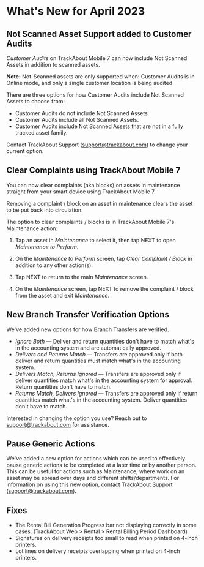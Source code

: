 # What's New for April 2023


## Not Scanned Asset Support added to Customer Audits

*Customer Audits* on TrackAbout Mobile 7 can now include Not Scanned Assets in addition to scanned assets.

**Note:** Not-Scanned assets are only supported when: Customer Audits is in Online mode, and only a single customer location is being audited

There are three options for how Customer Audits include Not Scanned Assets to choose from:

* Customer Audits do not include Not Scanned Assets.
* Customer Audits include all Not Scanned Assets.
* Customer Audits include Not Scanned Assets that are not in a fully tracked asset family.

Contact TrackAbout Support (support@trackabout.com) to change your current option. 


## Clear Complaints using TrackAbout Mobile 7
You can now clear complaints (aka blocks) on assets in maintenance straight from your smart device using TrackAbout Mobile 7.

Removing a complaint / block on an asset in maintenance clears the asset to be put back into circulation. 

The option to clear complaints / blocks is in TrackAbout Mobile 7's Maintenance action: 

1. Tap an asset in *Maintenance* to select it, then tap NEXT to open *Maintenance to Perform*.

2. On the *Maintenance to Perform* screen, tap *Clear Complaint / Block* in addition to any other action(s). 

3. Tap NEXT to return to the main *Maintenance* screen.

4. On the *Maintenance* screen, tap NEXT to remove the complaint / block from the asset and exit *Maintenance*.


## New Branch Transfer Verification Options
We've added new options for how Branch Transfers are verified.

* *Ignore Both* — Deliver and return quantities don't have to match what's in the accounting system and are automatically approved.
* *Delivers and Returns Match* — Transfers are approved only if both deliver and return quantities must match what's in the accounting system. 
* *Delivers Match, Returns Ignored* — Transfers are approved only if deliver quantities match what's in the accounting system for approval. Return quantities don't have to match. 
* *Returns Match, Delivers Ignored* — Transfers are approved only if return quantities match what's in the accounting system. Deliver quantities don't have to match.

Interested in changing the option you use? Reach out to support@trackabout.com for assistance. 


## Pause Generic Actions
We've added a new option for actions which can be used to effectively pause generic actions to be completed at a later time or by another person. This can be useful for actions such as Maintenance, where work on an asset may be spread over days and different shifts/departments. For information on using this new option, contact TrackAbout Support (support@trackabout.com).


## Fixes
* The Rental Bill Generation Progress bar not displaying correctly in some cases. (TrackAbout Web > Rental > Rental Billing Period Dashboard)
* Signatures on delivery receipts too small to read when printed on 4-inch printers.
* Lot lines on delivery receipts overlapping when printed on 4-inch printers.





